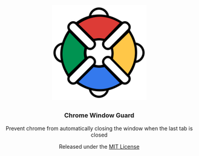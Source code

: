 <h1 align="center">
  <a href="#"><img width="250" src="https://github.com/wjiec/chrome-window-guard/blob/main/public/icon.png?raw=true" alt="chrome window guard logo" /></a>
</h1>

<h3 align="center">Chrome Window Guard</h3>
<p align="center">Prevent chrome from automatically closing the window when the last tab is closed</p>
<p align="center">Released under the <a href="LICENSE">MIT License</a></p>
